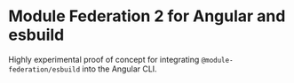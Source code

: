 # Module Federation 2 for Angular and esbuild

Highly experimental proof of concept for integrating ``@module-federation/esbuild`` into the Angular CLI.

